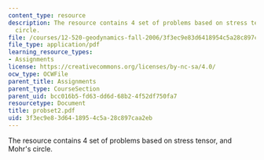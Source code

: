 ```yaml
---
content_type: resource
description: The resource contains 4 set of problems based on stress tensor, and Mohr's
  circle.
file: /courses/12-520-geodynamics-fall-2006/3f3ec9e83d6418954c5a28c897caa2eb_probset2.pdf
file_type: application/pdf
learning_resource_types:
- Assignments
license: https://creativecommons.org/licenses/by-nc-sa/4.0/
ocw_type: OCWFile
parent_title: Assignments
parent_type: CourseSection
parent_uid: bcc016b5-fd63-dd6d-68b2-4f52df750fa7
resourcetype: Document
title: probset2.pdf
uid: 3f3ec9e8-3d64-1895-4c5a-28c897caa2eb
---
```

The resource contains 4 set of problems based on stress tensor, and Mohr's circle.